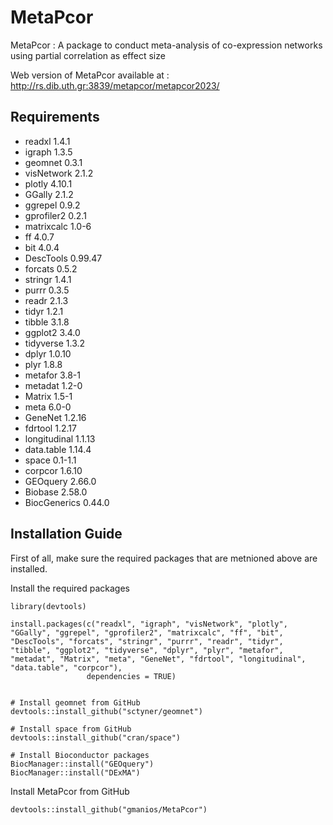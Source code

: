 # MetaPcor

MetaPcor : A package to conduct meta-analysis of co-expression networks using partial correlation as effect size

Web version of MetaPcor available at : http://rs.dib.uth.gr:3839/metapcor/metapcor2023/


## Requirements

* readxl 1.4.1
* igraph 1.3.5
* geomnet 0.3.1
* visNetwork 2.1.2
* plotly 4.10.1
* GGally 2.1.2
* ggrepel 0.9.2
* gprofiler2 0.2.1
* matrixcalc 1.0-6
* ff 4.0.7
* bit 4.0.4
* DescTools 0.99.47
* forcats 0.5.2
* stringr 1.4.1
* purrr 0.3.5
* readr 2.1.3
* tidyr 1.2.1
* tibble 3.1.8
* ggplot2 3.4.0
* tidyverse 1.3.2
* dplyr 1.0.10
* plyr 1.8.8
* metafor 3.8-1
* metadat 1.2-0
* Matrix 1.5-1
* meta 6.0-0
* GeneNet 1.2.16
* fdrtool 1.2.17
* longitudinal 1.1.13
* data.table 1.14.4
* space 0.1-1.1
* corpcor 1.6.10
* GEOquery 2.66.0
* Biobase 2.58.0
* BiocGenerics 0.44.0


## Installation Guide

First of all, make sure the required packages that are metnioned above are installed. 

Install the required packages

```{r}
library(devtools)

install.packages(c("readxl", "igraph", "visNetwork", "plotly", "GGally", "ggrepel", "gprofiler2", "matrixcalc", "ff", "bit", "DescTools", "forcats", "stringr", "purrr", "readr", "tidyr", "tibble", "ggplot2", "tidyverse", "dplyr", "plyr", "metafor", "metadat", "Matrix", "meta", "GeneNet", "fdrtool", "longitudinal", "data.table", "corpcor"), 
                 dependencies = TRUE)
                 
                 
# Install geomnet from GitHub
devtools::install_github("sctyner/geomnet")

# Install space from GitHub
devtools::install_github("cran/space")     

# Install Bioconductor packages
BiocManager::install("GEOquery")
BiocManager::install("DExMA")

```
Install MetaPcor from GitHub
```{r}
devtools::install_github("gmanios/MetaPcor") 
```


